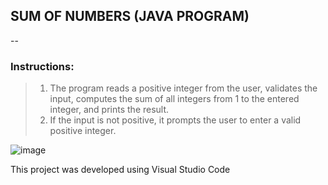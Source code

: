 ## SUM OF NUMBERS (JAVA PROGRAM)
--
### Instructions: 
> 1. The program reads a positive integer from the user, validates the input, computes the sum of all integers from 1 to the entered integer, and prints the result. 
> 2. If the input is not positive, it prompts the user to enter a valid positive integer.

![image](https://github.com/siobhanscott/Sum-of-Numbers/assets/171539045/23176de1-1ebc-4671-8b38-3461906bc583)

This project was developed using Visual Studio Code
